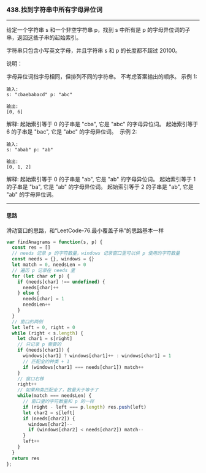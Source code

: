 ### 438.找到字符串中所有字母异位词

---

给定一个字符串 s 和一个非空字符串 p，找到 s 中所有是 p 的字母异位词的子串，返回这些子串的起始索引。

字符串只包含小写英文字母，并且字符串 s 和 p 的长度都不超过 20100。

说明：

字母异位词指字母相同，但排列不同的字符串。
不考虑答案输出的顺序。
示例 1:
```
输入:
s: "cbaebabacd" p: "abc"

输出:
[0, 6]
```
解释:
起始索引等于 0 的子串是 "cba", 它是 "abc" 的字母异位词。
起始索引等于 6 的子串是 "bac", 它是 "abc" 的字母异位词。
 示例 2:
```
输入:
s: "abab" p: "ab"

输出:
[0, 1, 2]
```
解释:
起始索引等于 0 的子串是 "ab", 它是 "ab" 的字母异位词。
起始索引等于 1 的子串是 "ba", 它是 "ab" 的字母异位词。
起始索引等于 2 的子串是 "ab", 它是 "ab" 的字母异位词。

---

#### 思路

滑动窗口的思路，和“LeetCode-76.最小覆盖子串”的思路基本一样

``` js
var findAnagrams = function(s, p) {
  const res = []
  // needs 记录 p 的字符数量，windows 记录窗口里可以供 p 使用的字符数量
  const needs = {}, windows = {}
  let match = 0, needsLen = 0
  // 遍历 p 记录在 needs 里
  for (let char of p) {
    if (needs[char] !== undefined) {
      needs[char]++
    } else {
      needs[char] = 1
      needsLen++
    }
  }
  // 窗口的两侧
  let left = 0, right = 0
  while (right < s.length) {
    let char1 = s[right]
    // 只记录 p 需要的
    if (needs[char1]) {
      windows[char1] ? windows[char1]++ : windows[char1] = 1
      // 匹配全的种类 + 1
      if (windows[char1] === needs[char1]) match++
    }
    // 窗口右移
    right++
    // 如果种类匹配全了，数量大于等于了
    while(match === needsLen) {
      // 窗口里的字符数量和 p 的一样
      if (right - left === p.length) res.push(left)
      let char2 = s[left]
      if (needs[char2]) {
        windows[char2]--
        if (windows[char2] < needs[char2]) match--
      }
      left++
    }
  }
  return res
};
```
